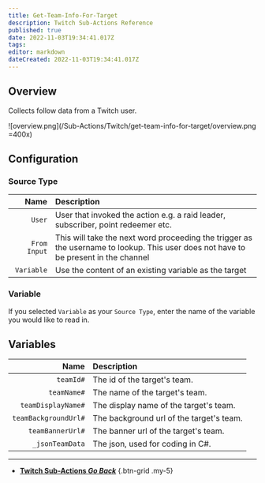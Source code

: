 ```yaml
---
title: Get-Team-Info-For-Target
description: Twitch Sub-Actions Reference
published: true
date: 2022-11-03T19:34:41.017Z
tags: 
editor: markdown
dateCreated: 2022-11-03T19:34:41.017Z
---
```


## Overview
Collects follow data from a Twitch user.

![overview.png](/Sub-Actions/Twitch/get-team-info-for-target/overview.png =400x)

## Configuration
### Source Type
Name | Description
----:|:------------
`User` | User that invoked the action e.g. a raid leader, subscriber, point redeemer etc.
`From Input` | This will take the next word proceeding the trigger as the username to lookup. This user does not have to be present in the channel
`Variable` | Use the content of an existing variable as the target

### Variable
If you selected `Variable` as your `Source Type`, enter the name of the variable you would like to read in.

## Variables
Name | Description
----:|:------------
`teamId#` | The id of the target's team.
`teamName#` | The name of the target's team.
`teamDisplayName#` | The display name of the target's team.
`teamBackgroundUrl#` | The background url of the target's team.
`teamBannerUrl#` | The banner url of the target's team.
`_jsonTeamData` | The json, used for coding in C#.

---

- [<i class="mdi mdi-chevron-left"></i>**Twitch Sub-Actions *Go Back***](/Sub-Actions/Twitch)
{.btn-grid .my-5}